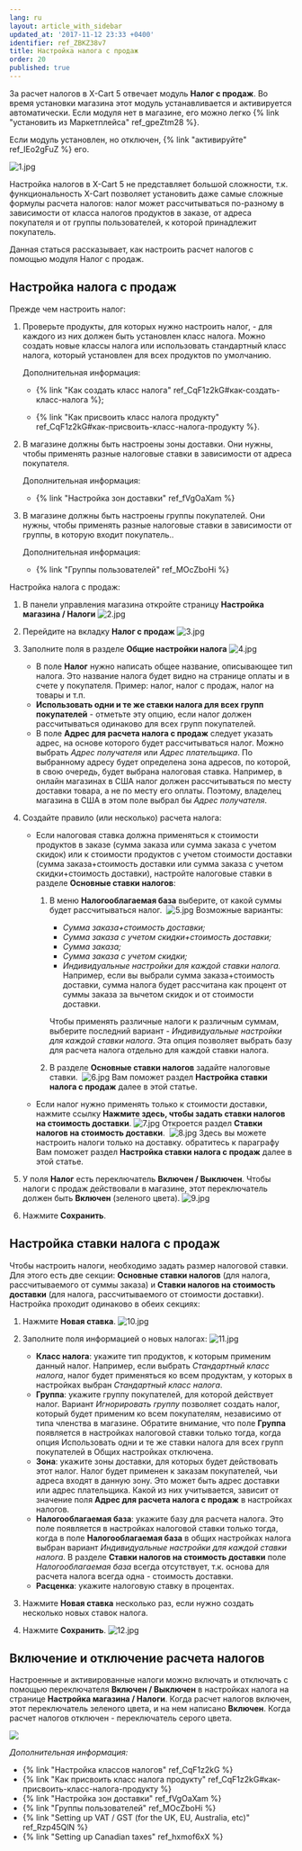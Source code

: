 ```yaml
---
lang: ru
layout: article_with_sidebar
updated_at: '2017-11-12 23:33 +0400'
identifier: ref_ZBKZ38v7
title: Настройка налога с продаж
order: 20
published: true
---
```

За расчет налогов в X-Cart 5 отвечает модуль **Налог с продаж**. Во время установки магазина этот модуль устанавливается и активируется автоматически. Если модуля нет в магазине, его можно легко {% link "установить из  Маркетплейса" ref_gpeZtm28 %}. 

Если модуль установлен, но отключен, {% link "активируйте" ref_IEo2gFuZ %} его.

![1.jpg]({{site.baseurl}}/attachments/ref_ZBKZ38v7/1.jpg)

Настройка налогов в X-Cart 5 не представляет большой сложности, т.к. функциональность X-Cart позволяет установить даже самые сложные формулы расчета налогов: налог может рассчитываться по-разному в зависимости от класса налогов продуктов в заказе, от адреса покупателя и от группы пользователей, к которой принадлежит покупатель. 

Данная статься рассказывает, как настроить расчет налогов с помощью модуля Налог с продаж. 

## Настройка налога с продаж

Прежде чем настроить налог:

1.  Проверьте продукты, для которых нужно настроить налог, - для каждого из них должен быть установлен класс налога. Можно создать новые классы налога или использовать стандартный класс налога, который установлен для всех продуктов по умолчанию.  

    Дополнительная информация:
    
    *   {% link "Как создать класс налога" ref_CqF1z2kG#как-создать-класс-налога %};
    
    *   {% link "Как присвоить класс налога продукту" ref_CqF1z2kG#как-присвоить-класс-налога-продукту %}.

2.  В магазине должны быть настроены зоны доставки. Они нужны, чтобы применять разные налоговые ставки в зависимости от адреса покупателя.

    Дополнительная информация:

    *   {% link "Настройка зон доставки" ref_fVgOaXam %}
    
3.  В магазине должны быть настроены группы покупателей. Они нужны, чтобы применять разные налоговые ставки в зависимости от группы, в которую входит покупатель..

    Дополнительная информация:

    *   {% link "Группы пользователей" ref_MOcZboHi %}
    
Настройка налога с продаж:

1.  В панели управления магазина откройте страницу **Настройка магазина / Налоги**
    ![2.jpg]({{site.baseurl}}/attachments/ref_ZBKZ38v7/2.jpg)
    
2.  Перейдите на вкладку **Налог с продаж**
    ![3.jpg]({{site.baseurl}}/attachments/ref_ZBKZ38v7/3.jpg)
    
3.  Заполните поля в разделе **Общие настройки налога**
    ![4.jpg]({{site.baseurl}}/attachments/ref_ZBKZ38v7/4.jpg)
    
    *   В поле **Налог** нужно написать общее название, описывающее тип  налога. Это название налога будет видно на странице оплаты и в счете у покупателя. Пример: налог, налог с продаж, налог на товары и т.п.
    *   **Использовать одни и те же ставки налога для всех групп покупателей** - отметьте эту опцию, если налог должен рассчитываться одинаково для всех групп покупателей. 
    *   В поле **Адрес для расчета налога с продаж** следует указать адрес, на основе которого будет рассчитываться налог.  Можно выбрать _Адрес получателя_ или _Адрес плательщика_. По выбранному адресу будет определена зона адресов, по которой, в свою очередь, будет выбрана налоговая ставка. Например, в онлайн магазинах в США налог должен рассчитываться по месту доставки товара, а не по месту его оплаты. Поэтому, владелец магазина в США в этом поле выбрал бы _Адрес получателя_. 
    
4.  Создайте правило (или несколько) расчета налога:

    *   Если налоговая ставка должна применяться к стоимости продуктов в заказе (сумма заказа или сумма заказа с учетом скидок) или к стоимости продуктов с учетом стоимости доставки (сумма заказа+стоимость доставки или сумма заказа с учетом скидки+стоимость доставки), настройте налоговые ставки в разделе **Основные ставки налогов**:

        1.  В меню **Налогооблагаемая база** выберите, от какой суммы будет рассчитываться налог. 
            ![5.jpg]({{site.baseurl}}/attachments/ref_ZBKZ38v7/5.jpg)
            Возможные варианты:
            *   _Сумма заказа+стоимость доставки;_
            *   _Сумма заказа с учетом скидки+стоимость доставки;_
            *   _Сумма заказа;_
            *   _Сумма заказа с учетом скидки;_
            *   _Индивидуальные настройки для каждой ставки налога._ Например, если вы выбрали сумма заказа+стоимость доставки, сумма налога будет рассчитана как процент от суммы заказа за вычетом скидок и от стоимости доставки. 

            Чтобы применять различные налоги к различным суммам, выберите последний вариант - _Индивидуальные настройки для каждой ставки налога_. Эта опция позволяет выбрать базу для расчета налога отдельно для каждой ставки налога. 

        2.  В разделе **Основные ставки налогов** задайте налоговые ставки. 
            ![6.jpg]({{site.baseurl}}/attachments/ref_ZBKZ38v7/6.jpg)
            Вам поможет раздел **Настройка ставки налога с продаж** далее в этой статье.

    *   Если налог нужно применять только к стоимости доставки, нажмите ссылку **Нажмите здесь, чтобы задать ставки налогов на стоимость доставки**.
        ![7.jpg]({{site.baseurl}}/attachments/ref_ZBKZ38v7/7.jpg)
        Откроется раздел **Ставки налогов на стоимость доставки**. 
        ![8.jpg]({{site.baseurl}}/attachments/ref_ZBKZ38v7/8.jpg)
        Здесь вы можете настроить налоги только на доставку. обратитесь к параграфу  Вам поможет раздел  **Настройка ставки налога с продаж** далее в этой статье.

5.  У поля **Налог** есть переключатель **Включен / Выключен**. Чтобы налоги с продаж действовали в магазине, этот переключатель должен быть **Включен** (зеленого цвета).
    ![9.jpg]({{site.baseurl}}/attachments/ref_ZBKZ38v7/9.jpg)
    
6.  Нажмите **Сохранить**.

## Настройка ставки налога с продаж

Чтобы настроить налоги, необходимо задать размер налоговой ставки. Для этого есть две секции: **Основные ставки налогов** (для налога, рассчитываемого от суммы заказа) и **Ставки налогов на стоимость доставки** (для налога, рассчитываемого от стоимости доставки). Настройка проходит одинаково в обеих секциях:

1.  Нажмите **Новая ставка**.
    ![10.jpg]({{site.baseurl}}/attachments/ref_ZBKZ38v7/10.jpg)
2.  Заполните поля информацией о новых налогах:
    ![11.jpg]({{site.baseurl}}/attachments/ref_ZBKZ38v7/11.jpg)

    *   **Класс налога**: укажите тип продуктов, к которым применим данный налог. Например, если выбрать _Стандартный класс налога_, налог будет применяться ко всем продуктам, у которых в настройках выбран _Стандартный класс налога_. 
    *   **Группа**: укажите группу покупателей, для которой действует налог.  Вариант _Игнорировать группу_ позволяет создать налог, который будет применим ко всем покупателям, независимо от типа членства в магазине. Обратите внимание, что поле **Группа** появляется в настройках налоговой ставки только тогда, когда опция Использовать одни и те же ставки налога для всех групп покупателей в Общих настройках отключена. 
    *   **Зона**: укажите зоны доставки, для которых будет действовать этот налог.  Налог будет применен к заказам покупателей, чьи адреса входят в данную зону. Это может быть адрес доставки или адрес плательщика. Какой из них учитывается, зависит от значение поля  **Адрес для расчета налога с продаж** в настройках налогов.
    *   **Налогооблагаемая база**: укажите базу для расчета налога. Это поле появляется в настройках налоговой ставки только тогда, когда  в поле **Налогооблагаемая база** в общих настройках налога выбран вариант _Индивидуальные настройки для каждой ставки налога_. В разделе **Ставки налогов на стоимость доставки** поле _Налогооблагаемая база_ всегда отсутствует, т.к. основа для расчета налога всегда одна - стоимость доставки.   
    *   **Расценка**: укажите налоговую ставку в процентах.
3.  Нажмите **Новая ставка** несколько раз, если нужно создать несколько новых ставок налога.
4.  Нажмите **Сохранить**.
    ![12.jpg]({{site.baseurl}}/attachments/ref_ZBKZ38v7/12.jpg)

## Включение и отключение расчета налогов

Настроенные и активированные налоги можно включать и отключать с помощью  переключателя **Включен / Выключен** в настройках налога на странице **Настройка магазина / Налоги**. Когда расчет налогов включен, этот переключатель зеленого цвета, и на нем написано **Включен**. Когда расчет налогов отключен - переключатель серого цвета. 

![]({{site.baseurl}}/attachments/8225533/8716428.png)

_Дополнительная информация:_

*   {% link "Настройка классов налогов" ref_CqF1z2kG %}
*   {% link "Как присвоить класс налога продукту" ref_CqF1z2kG#как-присвоить-класс-налога-продукту %}
*   {% link "Настройка зон доставки" ref_fVgOaXam %}
*   {% link "Группы пользователей" ref_MOcZboHi %}
*   {% link "Setting up VAT / GST (for the UK, EU, Australia, etc)" ref_Rzp45QlN %}
*   {% link "Setting up Canadian taxes" ref_hxmof6xX %}
